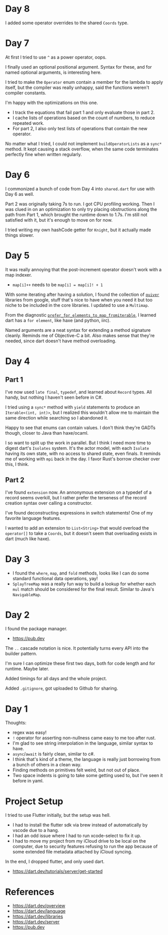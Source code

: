 # Day 8

I added some operator overrides to the shared `Coords` type.

# Day 7

At first I tried to use `^` as a power operator, oops.

I finally used an optional positional argument. Syntax for these, and for named optional arguments, is interesting here.

I tried to make the `Operator` enum contain a member for the lambda to apply itself, but the compiler was really unhappy, said the functions weren't compiler constants.

I'm happy with the optimizations on this one.
- I track the equations that fail part 1 and only evaluate those in part 2.
- I cache lists of operations based on the count of numbers, to reduce repeated work.
- For part 2, I also only test lists of operations that contain the new operator.

No matter what I tried, I could not implement `buildOperatorLists` as a `sync*` method. It kept causing a stack overflow, when the same code terminates perfectly fine when written regularly.

# Day 6

I commonized a bunch of code from Day 4 into `shared.dart` for use with Day 6 as well.

Part 2 was originally taking 7s to run. I got CPU profiling working. Then I was clued in on an optimization to only try placing obstructions along the path from Part 1, which brought the runtime down to 1.7s. I'm still not satisfied with it, but it's enough to move on for now.

I tried writing my own hashCode getter for `Knight`, but it actually made things slower.

# Day 5

It was really annoying that the post-increment operator doesn't work with a map indexer.
- `map[i]++` needs to be `map[i] = map[i]! + 1`

With some iterating after having a solution, I found the collection of [`quiver`](https://pub.dev/packages/quiver) libraries from google, stuff that's nice to have when you need it but too niche to be included in the core libraries. I updated to use a `Multimap`.

From the diagnostic [`prefer_for_elements_to_map_fromiterable`](https://dart.dev/tools/diagnostic-messages#prefer_for_elements_to_map_fromiterable), I learned dart has a `for element`, like haxe (and python, iirc).

Named arguments are a neat syntax for extending a method signature cleanly. Reminds me of Objective-C a bit. Also makes sense that they're needed, since dart doesn't have method overloading.

# Day 4

## Part 1

I've now used `late final`, `typedef`, and learned about `Record` types. All handy, but nothing I haven't seen before in C#.

I tried using a `sync*` method with `yield` statements to produce an `Iterable<(int, int)>`, but I realized this wouldn't allow me to maintain the same direction while searching so I abandoned it.

Happy to see that enums can contain values. I don't think they're GADTs though, closer to Java than haxe/ocaml.

I so want to split up the work in parallel. But I think I need more time to digest dart's `Isolates` system. It's the actor model, with each `Isolate` having its own state, with no access to shared state, even finals. It reminds me of working with `mpi` back in the day. I favor Rust's borrow checker over this, I think.

## Part 2

I've found `extension` now. An annonymous extension on a typedef of a record seems overkill, but I rather prefer the terseness of the record creation syntax over calling a constructor.

I've found deconstructing expressions in switch statements! One of my favorite language features.

I wanted to add an extension to `List<String>` that would overload the `operator[]` to take a `Coords`, but it doesn't seem that overloading exists in dart (much like haxe).

# Day 3

- I found the `where`, `map`, and `fold` methods, looks like I can do some standard functional data operations, yay!
- `SplayTreeMap` was a really fun way to build a lookup for whether each `mul` match should be considered for the final result. Similar to Java's `NavigableMap`.

# Day 2

I found the package manager.
- https://pub.dev

The `..` cascade notation is nice. It potentially turns every API into the builder pattern.

I'm sure I can optimize these first two days, both for code length and for runtime. Maybe later.

Added timings for all days and the whole project.

Added `.gitignore`, got uploaded to Github for sharing.

# Day 1

Thoughts:
- regex was easy!
- `!` operator for asserting non-nullness came easy to me too after rust.
- I'm glad to see string interpolation in the language, similar syntax to haxe.
- `async`/`await` is fairly clean, similar to c#.
- I think that's kind of a theme, the language is really just borrowing from a bunch of others in a clean way.
- Finding methods on primitives felt weird, but not out of place.
- Two space indents is going to take some getting used to, but I've seen it before in yaml.

# Project Setup

I tried to use Flutter initially, but the setup was hell.

- I had to install the flutter sdk via brew instead of automatically by vscode due to a hang.
- I had an odd issue where I had to run xcode-select to fix it up.
- I had to move my project from my iCloud drive to be local on the computer, due to security features refusing to run the app because of some extended file metadata attached by iCloud syncing.

In the end, I dropped flutter, and only used dart.
- https://dart.dev/tutorials/server/get-started

# References

- https://dart.dev/overview
- https://dart.dev/language
- https://dart.dev/libraries
- https://dart.dev/server
- https://pub.dev
